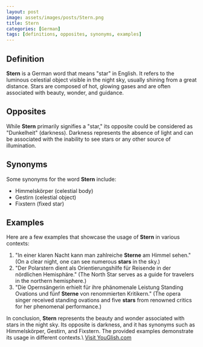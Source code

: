 ```yaml
---
layout: post
image: assets/images/posts/Stern.png
title: Stern
categories: [German]
tags: [definitions, opposites, synonyms, examples]
---
```


## Definition

**Stern** is a German word that means "star" in English. It refers to the luminous celestial object visible in the night sky, usually shining from a great distance. Stars are composed of hot, glowing gases and are often associated with beauty, wonder, and guidance.

## Opposites

While **Stern** primarily signifies a "star," its opposite could be considered as "Dunkelheit" (darkness). Darkness represents the absence of light and can be associated with the inability to see stars or any other source of illumination.

## Synonyms

Some synonyms for the word **Stern** include:

- Himmelskörper (celestial body)
- Gestirn (celestial object)
- Fixstern (fixed star)

## Examples

Here are a few examples that showcase the usage of **Stern** in various contexts:

1. "In einer klaren Nacht kann man zahlreiche **Sterne** am Himmel sehen." (On a clear night, one can see numerous **stars** in the sky.)
2. "Der Polarstern dient als Orientierungshilfe für Reisende in der nördlichen Hemisphäre." (The North Star serves as a guide for travelers in the northern hemisphere.)
3. "Die Opernsängerin erhielt für ihre phänomenale Leistung Standing Ovations und fünf **Sterne** von renommierten Kritikern." (The opera singer received standing ovations and five **stars** from renowned critics for her phenomenal performance.)

In conclusion, **Stern** represents the beauty and wonder associated with stars in the night sky. Its opposite is darkness, and it has synonyms such as Himmelskörper, Gestirn, and Fixstern. The provided examples demonstrate its usage in different contexts.\ <a id="yg-widget-0" class="youglish-widget" data-query="Stern" data-lang="german" data-components="8412" data-auto-start="0" data-bkg-color="theme_light" data-title="How%20to%20pronounce%20Stern%20in%20German"  rel="nofollow" href="https://youglish.com">Visit YouGlish.com</a><script async src="https://youglish.com/public/emb/widget.js" charset="utf-8"></script>